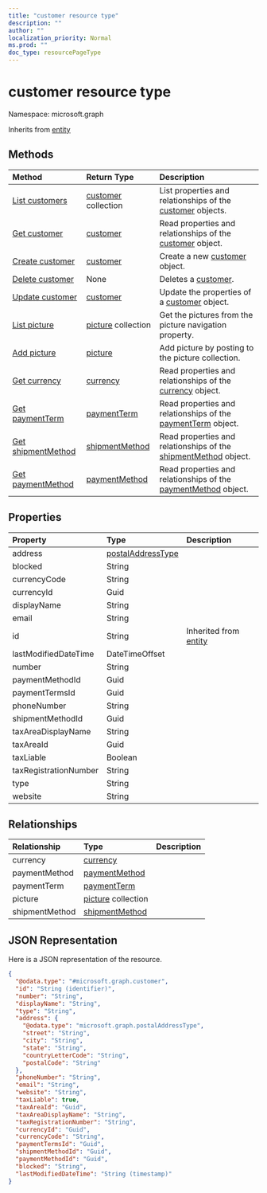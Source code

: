 ```yaml
---
title: "customer resource type"
description: ""
author: ""
localization_priority: Normal
ms.prod: ""
doc_type: resourcePageType
---
```


# customer resource type


Namespace: microsoft.graph




Inherits from [entity](../resources/entity.md)

## Methods
|Method|Return Type|Description|
|:---|:---|:---|
|[List customers](../api/customer-list.md)|[customer](../resources/customer.md) collection|List properties and relationships of the [customer](../resources/customer.md) objects.|
|[Get customer](../api/customer-get.md)|[customer](../resources/customer.md)|Read properties and relationships of the [customer](../resources/customer.md) object.|
|[Create customer](../api/customer-create.md)|[customer](../resources/customer.md)|Create a new [customer](../resources/customer.md) object.|
|[Delete customer](../api/customer-delete.md)|None|Deletes a [customer](../resources/customer.md).|
|[Update customer](../api/customer-update.md)|[customer](../resources/customer.md)|Update the properties of a [customer](../resources/customer.md) object.|
|[List picture](../api/customer-list-picture.md)|[picture](../resources/picture.md) collection|Get the pictures from the picture navigation property.|
|[Add picture](../api/customer-post-picture.md)|[picture](../resources/picture.md)|Add picture by posting to the picture collection.|
|[Get currency](../api/currency-get.md)|[currency](../resources/currency.md)|Read properties and relationships of the [currency](../resources/currency.md) object.|
|[Get paymentTerm](../api/paymentterm-get.md)|[paymentTerm](../resources/paymentterm.md)|Read properties and relationships of the [paymentTerm](../resources/paymentterm.md) object.|
|[Get shipmentMethod](../api/shipmentmethod-get.md)|[shipmentMethod](../resources/shipmentmethod.md)|Read properties and relationships of the [shipmentMethod](../resources/shipmentmethod.md) object.|
|[Get paymentMethod](../api/paymentmethod-get.md)|[paymentMethod](../resources/paymentmethod.md)|Read properties and relationships of the [paymentMethod](../resources/paymentmethod.md) object.|

## Properties
|Property|Type|Description|
|:---|:---|:---|
|address|[postalAddressType](../resources/postaladdresstype.md)||
|blocked|String||
|currencyCode|String||
|currencyId|Guid||
|displayName|String||
|email|String||
|id|String| Inherited from [entity](../resources/entity.md)|
|lastModifiedDateTime|DateTimeOffset||
|number|String||
|paymentMethodId|Guid||
|paymentTermsId|Guid||
|phoneNumber|String||
|shipmentMethodId|Guid||
|taxAreaDisplayName|String||
|taxAreaId|Guid||
|taxLiable|Boolean||
|taxRegistrationNumber|String||
|type|String||
|website|String||

## Relationships
|Relationship|Type|Description|
|:---|:---|:---|
|currency|[currency](../resources/currency.md)||
|paymentMethod|[paymentMethod](../resources/paymentmethod.md)||
|paymentTerm|[paymentTerm](../resources/paymentterm.md)||
|picture|[picture](../resources/picture.md) collection||
|shipmentMethod|[shipmentMethod](../resources/shipmentmethod.md)||

## JSON Representation
Here is a JSON representation of the resource.
<!-- {
  "blockType": "resource",
  "keyProperty": "id",
  "@odata.type": "microsoft.graph.customer",
  "baseType": "microsoft.graph.entity",
  "openType": false
}
-->
``` json
{
  "@odata.type": "#microsoft.graph.customer",
  "id": "String (identifier)",
  "number": "String",
  "displayName": "String",
  "type": "String",
  "address": {
    "@odata.type": "microsoft.graph.postalAddressType",
    "street": "String",
    "city": "String",
    "state": "String",
    "countryLetterCode": "String",
    "postalCode": "String"
  },
  "phoneNumber": "String",
  "email": "String",
  "website": "String",
  "taxLiable": true,
  "taxAreaId": "Guid",
  "taxAreaDisplayName": "String",
  "taxRegistrationNumber": "String",
  "currencyId": "Guid",
  "currencyCode": "String",
  "paymentTermsId": "Guid",
  "shipmentMethodId": "Guid",
  "paymentMethodId": "Guid",
  "blocked": "String",
  "lastModifiedDateTime": "String (timestamp)"
}
```

